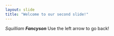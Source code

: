 ```yaml
---
layout: slide
title: "Welcome to our second slide!"
---
```

*Squilliam **Fancyson***
Use the left arrow to go back!
